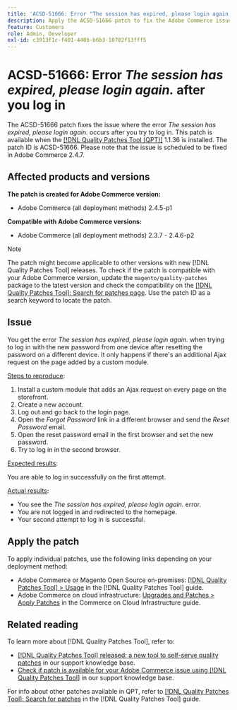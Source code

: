 ```yaml
---
title: 'ACSD-51666: Error "The session has expired, please login again." after you log in'
description: Apply the ACSD-51666 patch to fix the Adobe Commerce issue where the error *The session has expired, please login again.* occurs after you try to log in.
feature: Customers
role: Admin, Developer
exl-id: c3913f1c-f401-440b-b6b3-10702f13fff5
---
```

# ACSD-51666: Error *The session has expired, please login again.* after you log in

The ACSD-51666 patch fixes the issue where the error *The session has expired, please login again.* occurs after you try to log in. This patch is available when the [[!DNL Quality Patches Tool (QPT)]](https://experienceleague.adobe.com/en/docs/commerce-knowledge-base/kb/announcements/commerce-announcements/magento-quality-patches-released-new-tool-to-self-serve-quality-patches) 1.1.36 is installed. The patch ID is ACSD-51666. Please note that the issue is scheduled to be fixed in Adobe Commerce 2.4.7.

## Affected products and versions

**The patch is created for Adobe Commerce version:**

* Adobe Commerce (all deployment methods) 2.4.5-p1

**Compatible with Adobe Commerce versions:**

* Adobe Commerce (all deployment methods) 2.3.7 - 2.4.6-p2

>[!NOTE]
>
>The patch might become applicable to other versions with new [!DNL Quality Patches Tool] releases. To check if the patch is compatible with your Adobe Commerce version, update the `magento/quality-patches` package to the latest version and check the compatibility on the [[!DNL Quality Patches Tool]: Search for patches page](https://experienceleague.adobe.com/tools/commerce-quality-patches/index.html). Use the patch ID as a search keyword to locate the patch.

## Issue

You get the error *The session has expired, please login again.* when trying to log in with the new password from one device after resetting the password on a different device. It only happens if there's an additional Ajax request on the page added by a custom module.

<u>Steps to reproduce</u>:

1. Install a custom module that adds an Ajax request on every page on the storefront.
1. Create a new account.
1. Log out and go back to the login page.
1. Open the *Forgot Password* link in a different browser and send the *Reset Password* email.
1. Open the reset password email in the first browser and set the new password.
1. Try to log in in the second browser.

<u>Expected results</u>:

You are able to log in successfully on the first attempt.

<u>Actual results</u>:

* You see the *The session has expired, please login again.* error.
* You are not logged in and redirected to the homepage.
* Your second attempt to log in is successful.

## Apply the patch

To apply individual patches, use the following links depending on your deployment method:

* Adobe Commerce or Magento Open Source on-premises: [[!DNL Quality Patches Tool] > Usage](https://experienceleague.adobe.com/docs/commerce-operations/tools/quality-patches-tool/usage.html) in the [!DNL Quality Patches Tool] guide.
* Adobe Commerce on cloud infrastructure: [Upgrades and Patches > Apply Patches](https://experienceleague.adobe.com/docs/commerce-cloud-service/user-guide/develop/upgrade/apply-patches.html) in the Commerce on Cloud Infrastructure guide.

## Related reading

To learn more about [!DNL Quality Patches Tool], refer to:

* [[!DNL Quality Patches Tool] released: a new tool to self-serve quality patches](https://experienceleague.adobe.com/en/docs/commerce-knowledge-base/kb/announcements/commerce-announcements/magento-quality-patches-released-new-tool-to-self-serve-quality-patches) in our support knowledge base.
* [Check if patch is available for your Adobe Commerce issue using [!DNL Quality Patches Tool]](/help/tools/quality-patches-tool/patches-available-in-qpt/check-patch-for-magento-issue-with-magento-quality-patches.md) in our support knowledge base.

For info about other patches available in QPT, refer to [[!DNL Quality Patches Tool]: Search for patches](https://experienceleague.adobe.com/tools/commerce-quality-patches/index.html) in the [!DNL Quality Patches Tool] guide.
